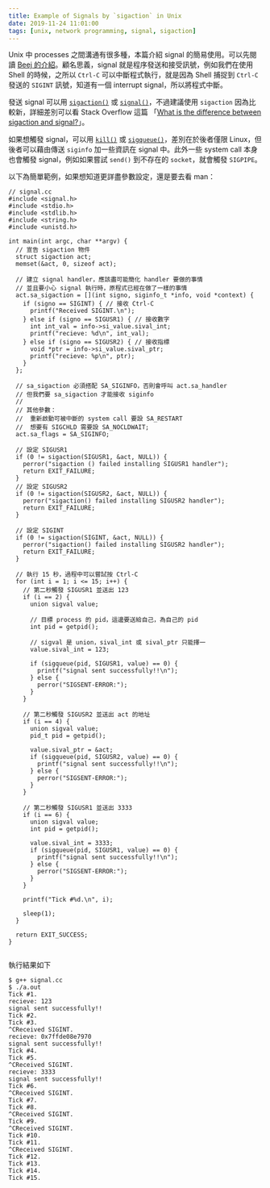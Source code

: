 ```yaml
---
title: Example of Signals by `sigaction` in Unix 
date: 2019-11-24 11:01:00
tags: [unix, network programming, signal, sigaction]
---
```


Unix 中 processes 之間溝通有很多種，本篇介紹 signal 的簡易使用。可以先閱讀 [Beej 的介紹](http://beej.us/guide/bgipc/html/single/bgipc.html#signals)。顧名思義，signal 就是程序發送和接受訊號，例如我們在使用 Shell 的時候，之所以 `Ctrl-C` 可以中斷程式執行，就是因為 Shell 捕捉到 `Ctrl-C` 發送的 `SIGINT` 訊號，知道有一個 interrupt signal，所以將程式中斷。

發送 signal 可以用 [`sigaction()`](http://man7.org/linux/man-pages/man2/sigaction.2.html) 或 [`signal()`](http://man7.org/linux/man-pages/man7/signal.7.html)，不過建議使用 `sigaction` 因為比較新，詳細差別可以看 Stack Overflow 這篇 「[What is the difference between sigaction and signal?](https://stackoverflow.com/questions/231912/what-is-the-difference-between-sigaction-and-signal)」。

如果想觸發 signal，可以用 [`kill()`](http://man7.org/linux/man-pages/man2/kill.2.html) 或 [`sigqueue()`](http://man7.org/linux/man-pages/man3/sigqueue.3.html)，差別在於後者僅限 Linux，但後者可以藉由傳送 `siginfo` 加一些資訊在 signal 中。此外一些 system call 本身也會觸發 signal，例如如果嘗試 `send()` 到不存在的 `socket`，就會觸發 `SIGPIPE`。

<!-- more -->

以下為簡單範例，如果想知道更詳盡參數設定，還是要去看 man：

<pre><code class="c++">// signal.cc
#include &lt;signal.h&gt;
#include &lt;stdio.h&gt;
#include &lt;stdlib.h&gt;
#include &lt;string.h&gt;
#include &lt;unistd.h&gt;

int main(int argc, char **argv) {
  // 宣告 sigaction 物件
  struct sigaction act;
  memset(&act, 0, sizeof act);

  // 建立 signal handler，應該盡可能簡化 handler 要做的事情
  // 並且要小心 signal 執行時，原程式已經在做了一樣的事情
  act.sa_sigaction = [](int signo, siginfo_t *info, void *context) {
    if (signo == SIGINT) { // 接收 Ctrl-C
      printf("Received SIGINT.\n");
    } else if (signo == SIGUSR1) { // 接收數字
      int int_val = info-&gt;si_value.sival_int;
      printf("recieve: %d\n", int_val);
    } else if (signo == SIGUSR2) { // 接收指標
      void *ptr = info-&gt;si_value.sival_ptr;
      printf("recieve: %p\n", ptr);
    }
  };

  // sa_sigaction 必須搭配 SA_SIGINFO，否則會呼叫 act.sa_handler
  // 但我們要 sa_sigaction 才能接收 siginfo
  //
  // 其他參數：
  //  重新啟動可被中斷的 system call 要設 SA_RESTART
  //  想要有 SIGCHLD 需要設 SA_NOCLDWAIT;
  act.sa_flags = SA_SIGINFO;

  // 設定 SIGUSR1
  if (0 != sigaction(SIGUSR1, &act, NULL)) {
    perror("sigaction () failed installing SIGUSR1 handler");
    return EXIT_FAILURE;
  }
  // 設定 SIGUSR2
  if (0 != sigaction(SIGUSR2, &act, NULL)) {
    perror("sigaction() failed installing SIGUSR2 handler");
    return EXIT_FAILURE;
  }

  // 設定 SIGINT
  if (0 != sigaction(SIGINT, &act, NULL)) {
    perror("sigaction() failed installing SIGUSR2 handler");
    return EXIT_FAILURE;
  }

  // 執行 15 秒，過程中可以嘗試按 Ctrl-C
  for (int i = 1; i &lt;= 15; i++) {
    // 第二秒觸發 SIGUSR1 並送出 123
    if (i == 2) {
      union sigval value;

      // 目標 process 的 pid，這邊要送給自己，為自己的 pid
      int pid = getpid();

      // sigval 是 union，sival_int 或 sival_ptr 只能擇一
      value.sival_int = 123;

      if (sigqueue(pid, SIGUSR1, value) == 0) {
        printf("signal sent successfully!!\n");
      } else {
        perror("SIGSENT-ERROR:");
      }
    }

    // 第二秒觸發 SIGUSR2 並送出 act 的地址
    if (i == 4) {
      union sigval value;
      pid_t pid = getpid();

      value.sival_ptr = &act;
      if (sigqueue(pid, SIGUSR2, value) == 0) {
        printf("signal sent successfully!!\n");
      } else {
        perror("SIGSENT-ERROR:");
      }
    }

    // 第二秒觸發 SIGUSR1 並送出 3333
    if (i == 6) {
      union sigval value;
      int pid = getpid();

      value.sival_int = 3333;
      if (sigqueue(pid, SIGUSR1, value) == 0) {
        printf("signal sent successfully!!\n");
      } else {
        perror("SIGSENT-ERROR:");
      }
    }

    printf("Tick #%d.\n", i);

    sleep(1);
  }

  return EXIT_SUCCESS;
}

</pre></code>

執行結果如下

<pre><code class="shell">$ g++ signal.cc
$ ./a.out
Tick #1.
recieve: 123
signal sent successfully!!
Tick #2.
Tick #3.
^CReceived SIGINT.
recieve: 0x7ffde08e7970
signal sent successfully!!
Tick #4.
Tick #5.
^CReceived SIGINT.
recieve: 3333
signal sent successfully!!
Tick #6.
^CReceived SIGINT.
Tick #7.
Tick #8.
^CReceived SIGINT.
Tick #9.
^CReceived SIGINT.
Tick #10.
Tick #11.
^CReceived SIGINT.
Tick #12.
Tick #13.
Tick #14.
Tick #15.
</pre></code>
